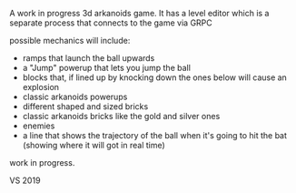 A work in progress 3d arkanoids game.
It has a level editor which is a separate process that connects to the game via GRPC 

possible mechanics will include:
- ramps that launch the ball upwards
- a "Jump" powerup that lets you jump the ball
- blocks that, if lined up by knocking down the ones below will cause an explosion
- classic arkanoids powerups
- different shaped and sized bricks
- classic arkanoids bricks like the gold and silver ones
- enemies
- a line that shows the trajectory of the ball when it's going to hit the bat (showing where it will got in real time)

work in progress.

VS 2019
